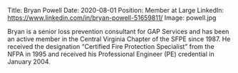 Title: Bryan Powell
Date: 2020-08-01
Position: Member at Large
LinkedIn: https://www.linkedin.com/in/bryan-powell-51659811/
Image: powell.jpg

Bryan is a senior loss prevention consultant for GAP Services and has been an active member in the Central Virginia Chapter of the SFPE since 1987. He received the designation “Certified Fire Protection Specialist” from the NFPA in 1995 and received his Professional Engineer (PE) credential in January 2004.
